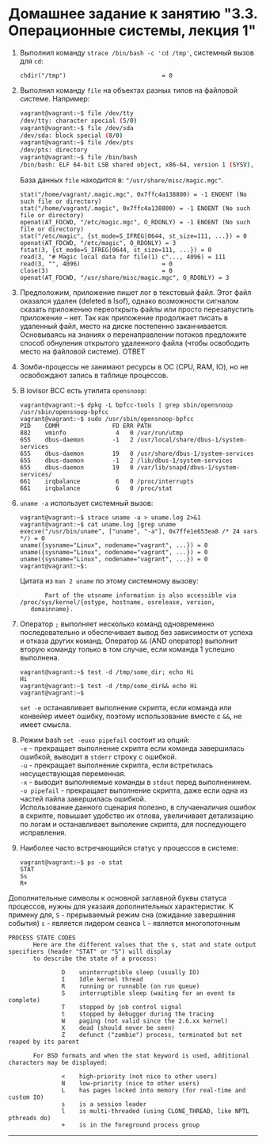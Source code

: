# Домашнее задание к занятию "3.3. Операционные системы, лекция 1"

1. Выполнил команду `strace /bin/bash -c 'cd /tmp'`, системный вызов для `cd`: 
    ```
    chdir("/tmp")                           = 0
    ```
    
1. Выполнил команду `file` на объектах разных типов на файловой системе. Например:
    ```bash
    vagrant@vagrant:~$ file /dev/tty
    /dev/tty: character special (5/0)
    vagrant@vagrant:~$ file /dev/sda
    /dev/sda: block special (8/0)
    vagrant@vagrant:~$ file /dev/pts
    /dev/pts: directory
    vagrant@vagrant:~$ file /bin/bash
    /bin/bash: ELF 64-bit LSB shared object, x86-64, version 1 (SYSV), dynamically linked, interpreter /lib64/ld-linux-x86-64.so.2, BuildID[sha1]=a6cb40078351e05121d46daa768e271846d5cc54, for GNU/Linux 3.2.0, stripped
    ```
    База данных `file` находится в: `"/usr/share/misc/magic.mgc"`.
    ```
    stat("/home/vagrant/.magic.mgc", 0x7ffc4a138800) = -1 ENOENT (No such file or directory)
    stat("/home/vagrant/.magic", 0x7ffc4a138800) = -1 ENOENT (No such file or directory)
    openat(AT_FDCWD, "/etc/magic.mgc", O_RDONLY) = -1 ENOENT (No such file or directory)
    stat("/etc/magic", {st_mode=S_IFREG|0644, st_size=111, ...}) = 0
    openat(AT_FDCWD, "/etc/magic", O_RDONLY) = 3
    fstat(3, {st_mode=S_IFREG|0644, st_size=111, ...}) = 0
    read(3, "# Magic local data for file(1) c"..., 4096) = 111
    read(3, "", 4096)                       = 0
    close(3)                                = 0
    openat(AT_FDCWD, "/usr/share/misc/magic.mgc", O_RDONLY) = 3
    ```
    
1. Предположим, приложение пишет лог в текстовый файл. Этот файл оказался удален (deleted в lsof), однако возможности сигналом сказать приложению переоткрыть файлы или просто перезапустить приложение – нет. Так как приложение продолжает писать в удаленный файл, место на диске постепенно заканчивается. Основываясь на знаниях о перенаправлении потоков предложите способ обнуления открытого удаленного файла (чтобы освободить место на файловой системе).
ОТВЕТ

1. Зомби-процессы не занимают ресурсы в ОС (CPU, RAM, IO),  но не освобождают запись в таблице процессов.
    
1. В iovisor BCC есть утилита `opensnoop`:
    ```
    vagrant@vagrant:~$ dpkg -L bpfcc-tools | grep sbin/opensnoop
    /usr/sbin/opensnoop-bpfcc
    vagrant@vagrant:~$ sudo /usr/sbin/opensnoop-bpfcc
    PID    COMM               FD ERR PATH
    882    vminfo              4   0 /var/run/utmp
    655    dbus-daemon        -1   2 /usr/local/share/dbus-1/system-services
    655    dbus-daemon        19   0 /usr/share/dbus-1/system-services
    655    dbus-daemon        -1   2 /lib/dbus-1/system-services
    655    dbus-daemon        19   0 /var/lib/snapd/dbus-1/system-services/
    661    irqbalance          6   0 /proc/interrupts
    661    irqbalance          6   0 /proc/stat
    ```
    
1.  `uname -a` использует системный вызов:
    ```
    vagrant@vagrant:~$ strace uname -a > uname.log 2>&1
    vagrant@vagrant:~$ cat uname.log |grep uname
    execve("/usr/bin/uname", ["uname", "-a"], 0x7ffe1e653ea8 /* 24 vars */) = 0
    uname({sysname="Linux", nodename="vagrant", ...}) = 0
    uname({sysname="Linux", nodename="vagrant", ...}) = 0
    uname({sysname="Linux", nodename="vagrant", ...}) = 0
    vagrant@vagrant:~$:
    ```
    Цитата из `man 2 uname` по этому системному вызову:
    ```    
           Part of the utsname information is also accessible via /proc/sys/kernel/{ostype, hostname, osrelease, version,
       domainname}.
    ```
    
1. Оператор `;` выполняет несколько команд одновременно последовательно и обеспечивает вывод без зависимости от успеха и отказа других команд.
    Оператор `&&` (AND оператор) выполнит вторую команду только в том случае, если команда 1 успешно выполнена.
    ```
    vagrant@vagrant:~$ test -d /tmp/some_dir; echo Hi
    Hi
    vagrant@vagrant:~$ test -d /tmp/some_dir&& echo Hi
    vagrant@vagrant:~$
    ```
    `set -e` останавливает выполнение скрипта, если команда или конвейер имеет ошибку, поэтому использование вместе с `&&`, не имеет смысла.


1. Режим bash `set -euxo pipefail` состоит из опций: </br>
    `-e` - прекращает выполнение скрипта если команда завершилась ошибкой, выводит в `stderr` строку с ошибкой. </br>
    `-u` - прекращает выполнение скрипта, если встретилась несуществующая переменная. </br>
    `-x` - выводит выполняемые команды в `stdout` перед выполненинем. </br>
    `-o pipefail` - прекращает выполнение скрипта, даже если одна из частей пайпа завершилась ошибкой. </br>
    Использование данного сценария полезно, в случаеналичия ошибок в скрипте, повышает удобство их отлова, увеличивает детализацию по логам и останавливает выполение скрипта, для последующего исправления. </br>

1. Наиболее часто встречающийся статус у процессов в системе: </br>
    ```
    vagrant@vagrant:~$ ps -o stat 
    STAT
    Ss
    R+
    ```
Дополнительные символы к основной заглавной буквы статуса процессов, нужны для указаия дополнительных характеристик. 
К примену для, `S` - прерываемый режим сна (ожидание завершения события)
`s` - является лидером сеанса
`l` - является многопоточным 
```
PROCESS STATE CODES
       Here are the different values that the s, stat and state output specifiers (header "STAT" or "S") will display
       to describe the state of a process:

               D    uninterruptible sleep (usually IO)
               I    Idle kernel thread
               R    running or runnable (on run queue)
               S    interruptible sleep (waiting for an event to complete)
               T    stopped by job control signal
               t    stopped by debugger during the tracing
               W    paging (not valid since the 2.6.xx kernel)
               X    dead (should never be seen)
               Z    defunct ("zombie") process, terminated but not reaped by its parent

       For BSD formats and when the stat keyword is used, additional characters may be displayed:

               <    high-priority (not nice to other users)
               N    low-priority (nice to other users)
               L    has pages locked into memory (for real-time and custom IO)
               s    is a session leader
               l    is multi-threaded (using CLONE_THREAD, like NPTL pthreads do)
               +    is in the foreground process group
```

---

